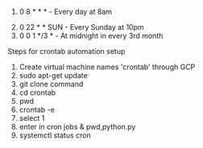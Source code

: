 1. 0 8 * * *  - Every day at 8am

2) 0 22 * * SUN - Every Sunday at 10pm
3) 0 0 1 */3 * - At midnight in every 3rd month

Steps for crontab automation setup

1. Create virtual machine names 'crontab' through GCP
2. sudo apt-get update
3. git clone command
4. cd crontab
5. pwd
6. crontab -e
7. select 1
8. enter in cron jobs & pwd,python.py
9. systemctl status cron
